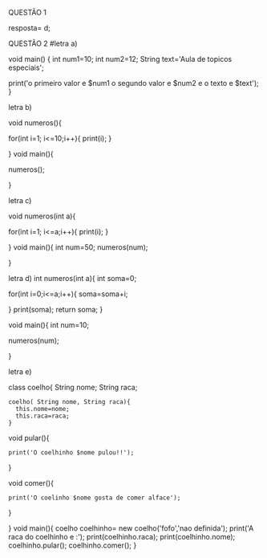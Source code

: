 QUESTÃO 1

resposta= d;

QUESTÃO 2
#letra a)

void main() {
 int num1=10;
 int num2=12;
 String text='Aula de topicos especiais';
  
  print('o primeiro valor e $num1 o segundo valor e $num2 e o texto e $text');
}

letra b)

void numeros(){
  
  for(int i=1; i<=10;i++){
    print(i);
  }
  
}
void main(){
  
  numeros();
  
}

letra c)

void numeros(int a){
  
  for(int i=1; i<=a;i++){
    print(i);
  }
  
}
void main(){
  int num=50;
  numeros(num);
  
}

letra d)
int numeros(int a){
   int soma=0;
   
  for(int i=0;i<=a;i++){
    soma=soma+i;
  
  }
  print(soma);
 return soma; 
}

void main(){
  int num=10;
  
  numeros(num);
  
}

letra e)

class coelho{
  String nome; 
   String raca;
  
    coelho( String nome, String raca){
      this.nome=nome;
      this.raca=raca;
    }
  
  void pular(){
    
    print('O coelhinho $nome pulou!!');
  }
  
  void comer(){
    
    print('O coelinho $nome gosta de comer alface');
  }
  
}
void main(){
 coelho coelhinho= new coelho('fofo','nao definida');
  print('A raca do coelhinho e :');
  print(coelhinho.raca);
  print(coelhinho.nome);
  coelhinho.pular();
  coelhinho.comer();
}

